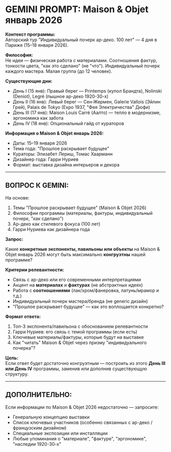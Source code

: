 # GEMINI PROMPT: Maison & Objet январь 2026

**Контекст программы:**  
Авторский тур "Индивидуальный почерк ар-деко. 100 лет" — 4 дня в Париже (15–18 января 2026).

**Философия:**  
Не идеи — физическая работа с материалами. Соотношения фактур, тонкости цвета, "как это сделано" (не "что"). Индивидуальный почерк каждого мастера. Малая группа (до 12 человек).

**Существующие дни:**
- День I (15 янв): Правый берег — Printemps (купол Брандта), Nolinski (Deniot), Legré (пышное ар-деко 1920-30-х)
- День II (16 янв): Левый берег — Сен-Жермен, Galerie Vallois (Эйлин Грей), Palais de Tokyo (Expo 1937, "Фея Электричества" Дюфи)
- День III (17 янв): Maison Louis Carré (Аалто) — тепло в модернизме, эргономика как забота
- День IV (18 янв): Опциональный гайд от кураторов

**Информация о Maison & Objet январь 2026:**
- Даты: 15–19 января 2026
- Тема года: "Прошлое раскрывает будущее"
- Кураторы: Элизабет Лериш, Томас Хаарманн
- Дизайнер года: Гарри Нуриев
- Формат: выставка дизайна интерьеров и декора

---

## ВОПРОС К GEMINI:

На основе:
1. Темы "Прошлое раскрывает будущее" (Maison & Objet 2026)
2. Философии программы (материалы, фактуры, индивидуальный почерк, "как сделано")
3. Ар-деко как стилевого фокуса (100 лет)
4. Гарри Нуриева как дизайнера года

**Запрос:**

Какие **конкретные экспоненты, павильоны или объекты** на Maison & Objet январь 2026 могут быть максимально **конгруэтны** нашей программе?

**Критерии релевантности:**
- Связь с ар-деко или его современными интерпретациями
- Акцент на **материалах** и **фактурах** (не абстрактных идеях)
- Работа с **соотношениями** (лак/хром/фанеровка, латунь/мрамор и т.д.)
- Индивидуальный почерк мастера/бренда (не generic дизайн)
- "Прошлое раскрывает будущее" — как это воплощается конкретно?

**Формат ответа:**
1. Топ-3 экспонента/павильона с обоснованием релевантности
2. Гарри Нуриев: его связь с темой программы (если есть)
3. Ключевые материалы/фактуры, которые будут на выставке
4. Как "читать" Maison & Objet через призму "индивидуального почерка"?

**Цель:**  
Если ответ будет достаточно конгруэтным — построить из этого **День III или День IV** программы, заменив или дополнив существующую структуру.

---

## ДОПОЛНИТЕЛЬНО:

Если информации по Maison & Objet 2026 недостаточно — запросите:
- Генеральную концепцию выставки
- Список ключевых участников (особенно связанных с ар-деко / французским дизайном)
- Специальные экспозиции или инсталляции
- Любые упоминания о "материале", "фактуре", "эргономике", "наследии 1920-30-х"

